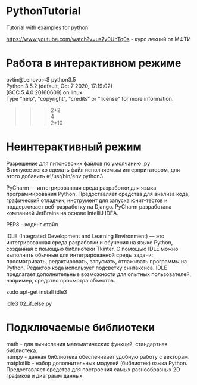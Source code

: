 # PythonTutorial
Tutorial with examples for python <br />

https://www.youtube.com/watch?v=us7y0UhTq0s - курс лекций от МФТИ <br />

# Работа в интерактивном режиме

ovtin@Lenovo:~$ python3.5 <br />
Python 3.5.2 (default, Oct  7 2020, 17:19:02) <br />
[GCC 5.4.0 20160609] on linux  <br />
Type "help", "copyright", "credits" or "license" for more information.<br />
>>> 2+2 <br />
4 <br />
>>> 2*10 <br />

# Неинтерактивный режим
Разрешение для питоновских файлов по умолчанию .py <br />
В линуксе легко сделать файл исполняемым интерпритатором, для этого добавить  #!/usr/bin/env python3 <br />

PyCharm — интегрированная среда разработки для языка программирования Python. Предоставляет средства для анализа кода, графический отладчик, инструмент для запуска юнит-тестов и поддерживает веб-разработку на Django. PyCharm разработана компанией JetBrains на основе IntelliJ IDEA. <br />


PEP8 - кодинг стайл <br />

IDLE (Integrated Development and Learning Environment) — это интегрированная среда разработки и обучения на языке Python, созданная с помощью библиотеки Tkinter. С помощью IDLE можно выполнять обычные для интегрированной среды задачи: просматривать, редактировать, запускать, отлаживать программы на Python. Редактор кода использует подсветку синтаксиса. IDLE предлагает дополнительные возможности для опытных пользователей, например, средство просмотра объектов. <br />

sudo apt-get install idle3 <br />

idle3 02_if_else.py <br />

# Подключаемые библиотеки

math - для вычисления математических функций, стандартная библиотека. <br />
numpy - данная библиотека обеспечивает удобную работу с векторам. <br />
matplotlib - набор дополнительных модулей (библиотек) языка Python. Предоставляет средства для построения самых разнообразных 2D графиков и диаграмм данных. <br />

